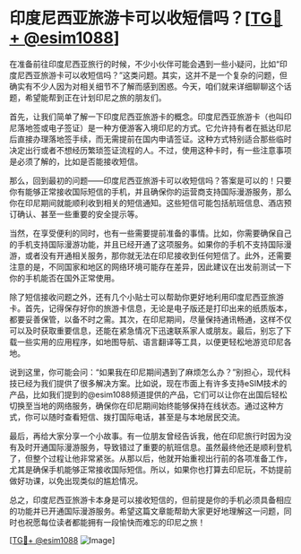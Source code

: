 # 印度尼西亚旅游卡可以收短信吗？[[TG💪+ @esim1088](https://t.me/s/esim1088)]

在准备前往印度尼西亚旅行的时候，不少小伙伴可能会遇到一些小疑问，比如“印度尼西亚旅游卡可以收短信吗？”这类问题。其实，这并不是一个复杂的问题，但确实有不少人因为对相关细节不了解而感到困惑。今天，咱们就来详细聊聊这个话题，希望能帮到正在计划印尼之旅的朋友们。

首先，让我们简单了解一下印度尼西亚旅游卡的概念。印度尼西亚旅游卡（也叫印尼落地签或电子签证）是一种方便游客入境印尼的方式。它允许持有者在抵达印尼后直接办理落地签手续，而无需提前在国内申请签证。这种方式特别适合那些临时决定出行或者不想经历繁琐签证流程的人。不过，使用这种卡时，有一些注意事项是必须了解的，比如是否能接收短信。

那么，回到最初的问题——印度尼西亚旅游卡可以收短信吗？答案是可以的！只要你有能够正常接收国际短信的手机，并且确保你的运营商支持国际漫游服务，那么你在印尼期间就能顺利收到相关的短信通知。这些短信可能包括航班信息、酒店预订确认、甚至一些重要的安全提示等。

当然，在享受便利的同时，也有一些需要提前准备的事情。比如，你需要确保自己的手机支持国际漫游功能，并且已经开通了这项服务。如果你的手机不支持国际漫游，或者没有开通相关服务，那你就无法在印尼接收到任何短信了。此外，还需要注意的是，不同国家和地区的网络环境可能存在差异，因此建议在出发前测试一下你的手机能否在国外正常使用。

除了短信接收问题之外，还有几个小贴士可以帮助你更好地利用印度尼西亚旅游卡。首先，记得保存好你的旅游卡信息，无论是电子版还是打印出来的纸质版本，都要妥善保管，以备不时之需。其次，在印尼期间，尽量保持通讯畅通，这样不仅可以及时获取重要信息，还能在紧急情况下迅速联系家人或朋友。最后，别忘了下载一些实用的应用程序，如地图导航、语言翻译等工具，以便更轻松地游览印尼各地。

说到这里，你可能会问：“如果我在印尼期间遇到了麻烦怎么办？”别担心，现代科技已经为我们提供了很多解决方案。比如说，现在市面上有许多支持eSIM技术的产品，比如我们提到的@esim1088频道提供的产品，它们可以让你在出国后轻松切换至当地的网络服务，确保你在印尼期间始终能够保持在线状态。通过这种方式，你可以随时查看短信、拨打国际电话，甚至是与本地居民交流。

最后，再给大家分享一个小故事。有一位朋友曾经告诉我，他在印尼旅行时因为没有及时开通国际漫游服务，导致错过了重要的航班信息。虽然最终他还是顺利登机了，但整个过程让他非常紧张。从那以后，他就开始重视出行前的各项准备工作，尤其是确保手机能够正常接收国际短信。所以，如果你也打算去印尼玩，不妨提前做好功课，以免出现类似的尴尬情况。

总之，印度尼西亚旅游卡本身是可以接收短信的，但前提是你的手机必须具备相应的功能并已开通国际漫游服务。希望这篇文章能帮助大家更好地理解这一问题，同时也祝愿每位读者都能拥有一段愉快而难忘的印尼之旅！

[[TG💪+ @esim1088](https://t.me/s/esim1088) ![Image](https://i.postimg.cc/4NQfJmqS/Snipaste-2025-05-13-00-14-12.png)]